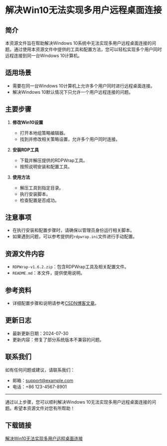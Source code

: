# 解决Win10无法实现多用户远程桌面连接

## 简介
本资源文件旨在帮助解决Windows 10系统中无法实现多用户远程桌面连接的问题。通过使用本资源文件中提供的工具和配置方法，您可以轻松实现多个用户同时远程连接到同一台Windows 10计算机。

## 适用场景
- 需要在同一台Windows 10计算机上允许多个用户同时进行远程桌面连接。
- 解决Windows 10默认情况下只允许一个用户远程连接的问题。

## 主要步骤
1. **修改Win10设置**
   - 打开本地组策略编辑器。
   - 找到并修改相关策略设置，允许多个用户同时连接。

2. **安装RDP工具**
   - 下载并解压提供的RDPWrap工具。
   - 按照说明安装和配置工具。

3. **使用方法**
   - 解压工具到指定目录。
   - 执行安装脚本。
   - 检查配置是否成功。

## 注意事项
- 在执行安装和配置步骤时，请确保以管理员身份运行相关脚本。
- 如果遇到问题，可以参考提供的`rdpwrap.ini`文件进行手动配置。

## 资源文件内容
- `RDPWrap-v1.6.2.zip`：包含RDPWrap工具及相关配置文件。
- `README.md`：本文件，提供使用说明。

## 参考资料
- 详细配置步骤和说明请参考[CSDN博客文章](https://blog.csdn.net/qq_42761569/article/details/113346248)。

## 更新日志
- 最新更新日期：2024-07-30
- 更新内容：修复了部分系统版本不兼容的问题。

## 联系我们
如有任何问题或建议，请联系我们：
- 邮箱：support@example.com
- 电话：+86 123-4567-8901

---

通过以上步骤，您可以顺利解决Windows 10无法实现多用户远程桌面连接的问题。希望本资源文件对您有所帮助！

## 下载链接

[解决Win10无法实现多用户远程桌面连接](https://pan.quark.cn/s/a5a276667d67)